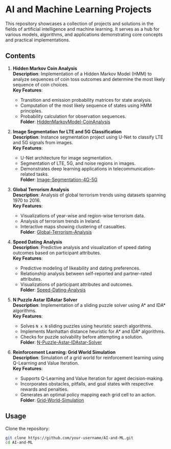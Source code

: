 # AI and Machine Learning Projects

This repository showcases a collection of projects and solutions in the fields of artificial intelligence and machine learning. It serves as a hub for various models, algorithms, and applications demonstrating core concepts and practical implementations.

## Contents

1. **Hidden Markov Coin Analysis**  
   **Description**: Implementation of a Hidden Markov Model (HMM) to analyze sequences of coin toss outcomes and determine the most likely sequence of coin choices.  
   **Key Features**:  
   - Transition and emission probability matrices for state analysis.  
   - Computation of the most likely sequence of states using HMM principles.  
   - Probability calculation for observation sequences.  
   **Folder**: [HiddenMarkovModel-CoinAnalysis](./HiddenMarkovModel-CoinAnalysis) 

2. **Image Segmentation for LTE and 5G Classification**  
   **Description**: Instance segmentation project using U-Net to classify LTE and 5G signals from images.  
   **Key Features**:  
   - U-Net architecture for image segmentation.  
   - Segmentation of LTE, 5G, and noise regions in images.  
   - Demonstrates deep learning applications in telecommunication-related tasks.  
   **Folder**: [Image-Segmentation-4G-5G](./Image-Segmentation-4G-5G)

3. **Global Terrorism Analysis**  
   **Description**: Analysis of global terrorism trends using datasets spanning 1970 to 2016.  
   **Key Features**:  
   - Visualizations of year-wise and region-wise terrorism data.  
   - Analysis of terrorism trends in Ireland.  
   - Interactive maps showing clustering of casualties.  
   **Folder**: [Global-Terrorism-Analysis](./Global-Terrorism-Analysis)

4. **Speed Dating Analysis**  
   **Description**: Predictive analysis and visualization of speed dating outcomes based on participant attributes.  
   **Key Features**:  
   - Predictive modeling of likeability and dating preferences.  
   - Relationship analysis between self-reported and partner-rated attributes.  
   - Visualizations of participant attributes and outcomes.  
   **Folder**: [Speed-Dating-Analysis](./Speed-Dating-Analysis)

5. **N Puzzle Astar IDAstar Solver**  
   **Description**: Implementation of a sliding puzzle solver using A* and IDA* algorithms.  
   **Key Features**:  
   - Solves `N x N` sliding puzzles using heuristic search algorithms.  
   - Implements Manhattan distance heuristic for A* and IDA* algorithms.  
   - Checks for puzzle solvability before attempting a solution.  
   **Folder**: [N-Puzzle-Astar-IDAstar-Solver](./N-Puzzle-Astar-IDAstar-Solver)

6. **Reinforcement Learning: Grid World Simulation**  
   **Description**: Simulation of a grid world for reinforcement learning using Q-Learning and Value Iteration.  
   **Key Features**:  
   - Supports Q-Learning and Value Iteration for agent decision-making.  
   - Incorporates obstacles, pitfalls, and goal states with respective rewards and penalties.  
   - Generates an optimal policy mapping each grid cell to an action.  
   **Folder**: [Grid-World-Simulation](./Grid-World-Simulation)

## Usage

Clone the repository:  
```bash
git clone https://github.com/your-username/AI-and-ML.git
cd AI-and-ML
